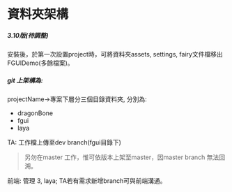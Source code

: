 # 資料夾架構

##### 3.10版\(待調整\)

安裝後，於第一次設置project時，可將資料夾assets, settings, fairy文件檔移出FGUIDemo\(多餘檔案\)。

##### **git 上架構為:**

projectName-&gt;專案下層分三個目錄資料夾, 分別為: 

* dragonBone
* fgui
* laya

TA: 工作檔上傳至dev branch\(fgui目錄下\)

> 另勿在master 工作，惟可依版本上架至master，因master branch 無法回溯。

前端: 管理 3, laya; TA若有需求新增branch可與前端溝通。

